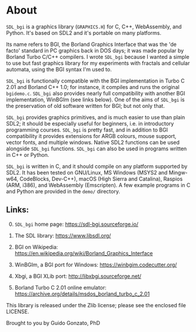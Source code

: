 # About

`SDL_bgi` is a graphics library (`GRAPHICS.H`) for C, C++,
WebAssembly, and Python. It's based on SDL2 and it's portable on many
platforms.

Its name refers to BGI, the Borland Graphics Interface that was the
'de facto' standard in PC graphics back in DOS days; it was made
popular by Borland Turbo C/C++ compilers. I wrote `SDL_bgi` because I
wanted a simple to use but fast graphics library for my experiments
with fractals and cellular automata, using the BGI syntax I'm used to.

`SDL_bgi` is functionally compatible with the BGI implementation in
Turbo C 2.01 and Borland C++ 1.0; for instance, it compiles and runs
the original `bgidemo.c`. `SDL_bgi` also provides nearly full
compatibility with another BGI implementation, WinBGIm (see links
below). One of the aims of `SDL_bgi` is the preservation of old
software written for BGI; but not only that.

`SDL_bgi` provides graphics primitives, and is much easier to use than
plain SDL2; it should be especially useful for beginners, i.e. in
introductory programming courses. `SDL_bgi` is pretty fast, and in
addition to BGI compatibility it provides extensions for ARGB colours,
mouse support, vector fonts, and multiple windows. Native SDL2
functions can be used alongside `SDL_bgi` functions. `SDL_bgi` can
also be used in programs written in C++ or Python.

`SDL_bgi` is written in C, and it should compile on any platform
supported by SDL2. It has been tested on GNU/Linux, MS Windows (MSYS2
and Mingw-w64, CodeBlocks, Dev-C++), macOS (High Sierra and Catalina),
Raspios (ARM, i386), and WebAssembly (Emscripten). A few example
programs in C and Python are provided in the `demo/` directory.


## Links:

0. `SDL_bgi` home page:
   <https://sdl-bgi.sourceforge.io/>

1. The SDL library:
   <https://www.libsdl.org/>

2. BGI on Wikipedia:
   <https://en.wikipedia.org/wiki/Borland_Graphics_Interface>

3. WinBGIm, a BGI port for Windows:
   <https://winbgim.codecutter.org/>

4. Xbgi, a BGI XLib port:
   <http://libxbgi.sourceforge.net/>

5. Borland Turbo C 2.01 online emulator:
   <https://archive.org/details/msdos_borland_turbo_c_2.01>

This library is released under the Zlib license; please see the
enclosed file LICENSE.

Brought to you by Guido Gonzato, PhD
<guido dot gonzato at gmail dot com>
